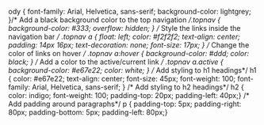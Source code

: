 ody {    font-family: Arial, Helvetica, sans-serif;    background-color: lightgrey;  }/* Add a black background color to the top navigation */.topnav {    background-color: #333;    overflow: hidden;  }    /* Style the links inside the navigation bar */  .topnav a {    float: left;    color: #f2f2f2;    text-align: center;    padding: 14px 16px;    text-decoration: none;    font-size: 17px;  }    /* Change the color of links on hover */  .topnav a:hover {    background-color: #ddd;    color: black;  }    /* Add a color to the active/current link */  .topnav a.active {    background-color: #e67e22;    color: white;  }  /* Add styling to h1 headings*/    h1 {        color: #e67e22;        text-align: center;        font-size: 45px;        font-weight: 100;          font-family: Arial, Helvetica, sans-serif;    }          /* Add styling to h2 headings*/  h2 {    color: indigo;    font-weight: 100;    padding-top: 20px;    padding-left: 40px;}    /* Add padding around paragraphs*/  p {    padding-top: 5px;    padding-right: 80px;    padding-bottom: 5px;    padding-left: 80px;}
